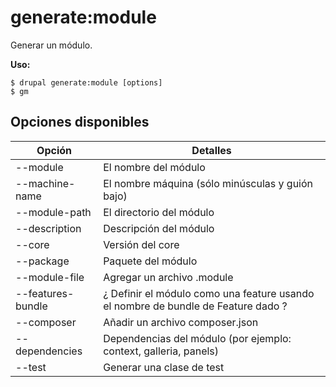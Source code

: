 # generate:module
Generar un módulo.

**Uso:**
```
$ drupal generate:module [options]
$ gm  
```

## Opciones disponibles
Opción | Detalles
-------|-------------
--module | El nombre del módulo
--machine-name | El nombre máquina (sólo minúsculas y guión bajo)
--module-path | El directorio del módulo
--description | Descripción del módulo
--core | Versión del core
--package | Paquete del módulo
--module-file | Agregar un archivo .module
--features-bundle | ¿ Definir el módulo como una feature usando el nombre de bundle de Feature dado ?
--composer | Añadir un archivo composer.json
--dependencies | Dependencias del módulo (por ejemplo: context, galleria, panels)
--test | Generar una clase de test
